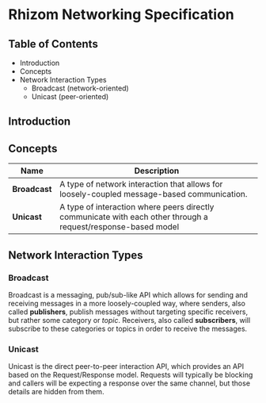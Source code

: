 # Rhizom Networking Specification

## Table of Contents

- Introduction
- Concepts
- Network Interaction Types
    - Broadcast (network-oriented)
    - Unicast (peer-oriented)
  
## Introduction

## Concepts

| Name              | Description                                                                                                                                                                             |
|-------------------|---------------------------------------------------------------------------------------------|
| **Broadcast**         | A type of network interaction that allows for loosely-coupled message-based communication.  |
| **Unicast**           | A type of interaction where peers directly communicate with each other through a request/response-based model |

## Network Interaction Types

### Broadcast

Broadcast is a messaging, pub/sub-like API which allows for sending and receiving 
messages in a more loosely-coupled way, where senders, also called **publishers**, 
publish messages without targeting specific receivers, but rather some category or 
_topic_. Receivers, also called **subscribers**, will subscribe to these categories
or topics in order to receive the messages.

### Unicast

Unicast is the direct peer-to-peer interaction API, which provides an API based on
the Request/Response model. Requests will typically be blocking and callers will be
expecting a response over the same channel, but those details are hidden from them.


